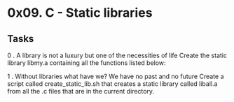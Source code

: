 # 0x09. C - Static libraries

## Tasks

0 . A library is not a luxury but one of the necessities of life
Create the static library libmy.a containing all the functions listed below:

1 . Without libraries what have we? We have no past and no future
Create a script called create_static_lib.sh that creates a static library called liball.a from all the .c files that are in the current directory.
